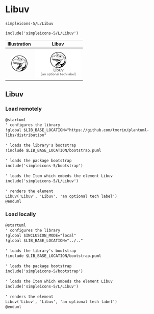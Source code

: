 # Libuv


```text
simpleicons-5/L/Libuv
```

```text
include('simpleicons-5/L/Libuv')
```



| Illustration | Libuv |
| :---: | :---: |
| ![illustration for Illustration](../../simpleicons-5/L/Libuv.png) | ![illustration for Libuv](../../simpleicons-5/L/Libuv.Local.png) |




## Libuv

### Load remotely
```plantuml
@startuml
' configures the library
!global $LIB_BASE_LOCATION="https://github.com/tmorin/plantuml-libs/distribution"

' loads the library's bootstrap
!include $LIB_BASE_LOCATION/bootstrap.puml

' loads the package bootstrap
include('simpleicons-5/bootstrap')

' loads the Item which embeds the element Libuv
include('simpleicons-5/L/Libuv')

' renders the element
Libuv('Libuv', 'Libuv', 'an optional tech label')
@enduml
```

### Load locally
```plantuml
@startuml
' configures the library
!global $INCLUSION_MODE="local"
!global $LIB_BASE_LOCATION="../.."

' loads the library's bootstrap
!include $LIB_BASE_LOCATION/bootstrap.puml

' loads the package bootstrap
include('simpleicons-5/bootstrap')

' loads the Item which embeds the element Libuv
include('simpleicons-5/L/Libuv')

' renders the element
Libuv('Libuv', 'Libuv', 'an optional tech label')
@enduml
```

